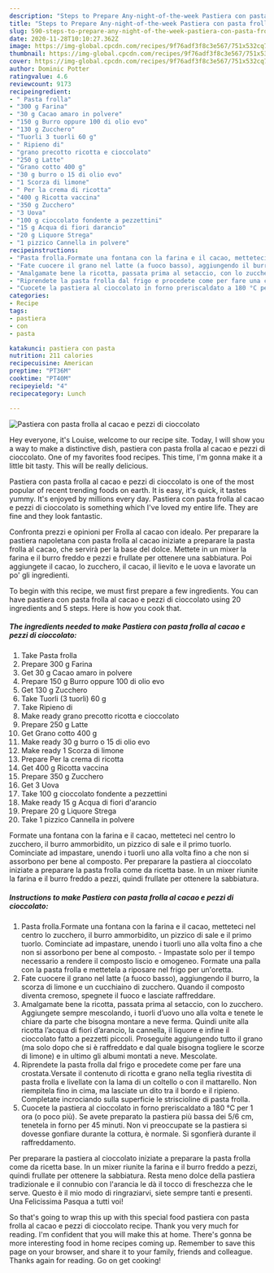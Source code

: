 ```yaml
---
description: "Steps to Prepare Any-night-of-the-week Pastiera con pasta frolla al cacao e pezzi di cioccolato"
title: "Steps to Prepare Any-night-of-the-week Pastiera con pasta frolla al cacao e pezzi di cioccolato"
slug: 590-steps-to-prepare-any-night-of-the-week-pastiera-con-pasta-frolla-al-cacao-e-pezzi-di-cioccolato
date: 2020-11-28T10:10:27.362Z
image: https://img-global.cpcdn.com/recipes/9f76adf3f8c3e567/751x532cq70/pastiera-con-pasta-frolla-al-cacao-e-pezzi-di-cioccolato-recipe-main-photo.jpg
thumbnail: https://img-global.cpcdn.com/recipes/9f76adf3f8c3e567/751x532cq70/pastiera-con-pasta-frolla-al-cacao-e-pezzi-di-cioccolato-recipe-main-photo.jpg
cover: https://img-global.cpcdn.com/recipes/9f76adf3f8c3e567/751x532cq70/pastiera-con-pasta-frolla-al-cacao-e-pezzi-di-cioccolato-recipe-main-photo.jpg
author: Dominic Potter
ratingvalue: 4.6
reviewcount: 9173
recipeingredient:
- " Pasta frolla"
- "300 g Farina"
- "30 g Cacao amaro in polvere"
- "150 g Burro oppure 100 di olio evo"
- "130 g Zucchero"
- "Tuorli 3 tuorli 60 g"
- " Ripieno di"
- "grano precotto ricotta e cioccolato"
- "250 g Latte"
- "Grano cotto 400 g"
- "30 g burro o 15 di olio evo"
- "1 Scorza di limone"
- " Per la crema di ricotta"
- "400 g Ricotta vaccina"
- "350 g Zucchero"
- "3 Uova"
- "100 g cioccolato fondente a pezzettini"
- "15 g Acqua di fiori darancio"
- "20 g Liquore Strega"
- "1 pizzico Cannella in polvere"
recipeinstructions:
- "Pasta frolla.Formate una fontana con la farina e il cacao, metteteci nel centro lo zucchero, il burro ammorbidito, un pizzico di sale e il primo tuorlo. Cominciate ad impastare, unendo i tuorli uno alla volta fino a che non si assorbono per bene al composto. Impastate solo per il tempo necessario a rendere il composto liscio e omogeneo. Formate una palla con la pasta frolla e mettetela a riposare nel frigo per un&#39;oretta."
- "Fate cuocere il grano nel latte (a fuoco basso), aggiungendo il burro, la scorza di limone e un cucchiaino di zucchero. Quando il composto diventa cremoso, spegnete il fuoco e lasciate raffreddare."
- "Amalgamate bene la ricotta, passata prima al setaccio, con lo zucchero. Aggiungete sempre mescolando, i tuorli d’uovo uno alla volta e tenete le chiare da parte che bisogna montare a neve ferma. Quindi unite alla ricotta l’acqua di fiori d’arancio, la cannella, il liquore e infine il cioccolato fatto a pezzetti piccoli. Proseguite aggiungendo tutto il grano (ma solo dopo che si è raffreddato e dal quale bisogna togliere le scorze di limone) e in ultimo gli albumi montati a neve. Mescolate."
- "Riprendete la pasta frolla dal frigo e procedete come per fare una crostata.Versate il contenuto di ricotta e grano nella teglia rivestita di pasta frolla e livellate con la lama di un coltello o con il mattarello. Non riempitela fino in cima, ma lasciate un dito tra il bordo e il ripieno. Completate incrociando sulla superficie le striscioline di pasta frolla."
- "Cuocete la pastiera al cioccolato in forno preriscaldato a 180 °C per 1 ora (o poco più). Se avete preparato la pastiera più bassa dei 5/6 cm, tenetela in forno per 45 minuti. Non vi preoccupate se la pastiera si dovesse gonfiare durante la cottura, è normale. Si sgonfierà durante il raffreddamento."
categories:
- Recipe
tags:
- pastiera
- con
- pasta

katakunci: pastiera con pasta 
nutrition: 211 calories
recipecuisine: American
preptime: "PT36M"
cooktime: "PT40M"
recipeyield: "4"
recipecategory: Lunch

---
```



![Pastiera con pasta frolla al cacao e pezzi di cioccolato](https://img-global.cpcdn.com/recipes/9f76adf3f8c3e567/751x532cq70/pastiera-con-pasta-frolla-al-cacao-e-pezzi-di-cioccolato-recipe-main-photo.jpg)

Hey everyone, it's Louise, welcome to our recipe site. Today, I will show you a way to make a distinctive dish, pastiera con pasta frolla al cacao e pezzi di cioccolato. One of my favorites food recipes. This time, I'm gonna make it a little bit tasty. This will be really delicious.

Pastiera con pasta frolla al cacao e pezzi di cioccolato is one of the most popular of recent trending foods on earth. It is easy, it's quick, it tastes yummy. It's enjoyed by millions every day. Pastiera con pasta frolla al cacao e pezzi di cioccolato is something which I've loved my entire life. They are fine and they look fantastic.

Confronta prezzi e opinioni per Frolla al cacao con idealo. Per preparare la pastiera napoletana con pasta frolla al cacao iniziate a preparare la pasta frolla al cacao, che servirà per la base del dolce. Mettete in un mixer la farina e il burro freddo e pezzi e frullate per ottenere una sabbiatura. Poi aggiungete il cacao, lo zucchero, il cacao, il lievito e le uova e lavorate un po&#39; gli ingredienti.


To begin with this recipe, we must first prepare a few ingredients. You can have pastiera con pasta frolla al cacao e pezzi di cioccolato using 20 ingredients and 5 steps. Here is how you cook that.

<!--inarticleads1-->

##### The ingredients needed to make Pastiera con pasta frolla al cacao e pezzi di cioccolato:

1. Take  Pasta frolla
1. Prepare 300 g Farina
1. Get 30 g Cacao amaro in polvere
1. Prepare 150 g Burro oppure 100 di olio evo
1. Get 130 g Zucchero
1. Take Tuorli (3 tuorli) 60 g
1. Take  Ripieno di
1. Make ready grano precotto ricotta e cioccolato
1. Prepare 250 g Latte
1. Get Grano cotto 400 g
1. Make ready 30 g burro o 15 di olio evo
1. Make ready 1 Scorza di limone
1. Prepare  Per la crema di ricotta
1. Get 400 g Ricotta vaccina
1. Prepare 350 g Zucchero
1. Get 3 Uova
1. Take 100 g cioccolato fondente a pezzettini
1. Make ready 15 g Acqua di fiori d&#39;arancio
1. Prepare 20 g Liquore Strega
1. Take 1 pizzico Cannella in polvere


Formate una fontana con la farina e il cacao, metteteci nel centro lo zucchero, il burro ammorbidito, un pizzico di sale e il primo tuorlo. Cominciate ad impastare, unendo i tuorli uno alla volta fino a che non si assorbono per bene al composto. Per preparare la pastiera al cioccolato iniziate a preparare la pasta frolla come da ricetta base. In un mixer riunite la farina e il burro freddo a pezzi, quindi frullate per ottenere la sabbiatura. 

<!--inarticleads2-->

##### Instructions to make Pastiera con pasta frolla al cacao e pezzi di cioccolato:

1. Pasta frolla.Formate una fontana con la farina e il cacao, metteteci nel centro lo zucchero, il burro ammorbidito, un pizzico di sale e il primo tuorlo. Cominciate ad impastare, unendo i tuorli uno alla volta fino a che non si assorbono per bene al composto. - Impastate solo per il tempo necessario a rendere il composto liscio e omogeneo. Formate una palla con la pasta frolla e mettetela a riposare nel frigo per un&#39;oretta.
1. Fate cuocere il grano nel latte (a fuoco basso), aggiungendo il burro, la scorza di limone e un cucchiaino di zucchero. Quando il composto diventa cremoso, spegnete il fuoco e lasciate raffreddare.
1. Amalgamate bene la ricotta, passata prima al setaccio, con lo zucchero. Aggiungete sempre mescolando, i tuorli d’uovo uno alla volta e tenete le chiare da parte che bisogna montare a neve ferma. Quindi unite alla ricotta l’acqua di fiori d’arancio, la cannella, il liquore e infine il cioccolato fatto a pezzetti piccoli. Proseguite aggiungendo tutto il grano (ma solo dopo che si è raffreddato e dal quale bisogna togliere le scorze di limone) e in ultimo gli albumi montati a neve. Mescolate.
1. Riprendete la pasta frolla dal frigo e procedete come per fare una crostata.Versate il contenuto di ricotta e grano nella teglia rivestita di pasta frolla e livellate con la lama di un coltello o con il mattarello. Non riempitela fino in cima, ma lasciate un dito tra il bordo e il ripieno. Completate incrociando sulla superficie le striscioline di pasta frolla.
1. Cuocete la pastiera al cioccolato in forno preriscaldato a 180 °C per 1 ora (o poco più). Se avete preparato la pastiera più bassa dei 5/6 cm, tenetela in forno per 45 minuti. Non vi preoccupate se la pastiera si dovesse gonfiare durante la cottura, è normale. Si sgonfierà durante il raffreddamento.


Per preparare la pastiera al cioccolato iniziate a preparare la pasta frolla come da ricetta base. In un mixer riunite la farina e il burro freddo a pezzi, quindi frullate per ottenere la sabbiatura. Resta meno dolce della pastiera tradizionale e il connubio con l&#39;arancia le dà il tocco di freschezza che le serve. Questo è il mio modo di ringraziarvi, siete sempre tanti e presenti. Una Felicissima Pasqua a tutti voi! 

So that's going to wrap this up with this special food pastiera con pasta frolla al cacao e pezzi di cioccolato recipe. Thank you very much for reading. I'm confident that you will make this at home. There's gonna be more interesting food in home recipes coming up. Remember to save this page on your browser, and share it to your family, friends and colleague. Thanks again for reading. Go on get cooking!
